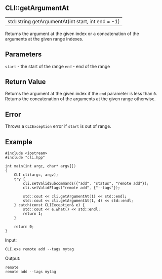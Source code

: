 ## CLI::getArgumentAt

| |
| --- |
| std::string getArgumentAt(int start, int end = -1) |

Returns the argument at the given index or a concatenation of the arguments at the given range indexes.

## Parameters
`start` - the start of the range
`end` - end of the range

## Return Value
Returns the argument at the given index if the `end` parameter is less than `0`. Returns the concatenation of the arguments at the given range otherwise.

## Error
Throws a `CLIException` error if `start` is out of range.

## Example
```
#include <iostream>
#include "cli.hpp"

int main(int argc, char* argv[])
{
    CLI cli(argc, argv);
    try {
        cli.setValidSubcommands({"add", "status", "remote add"});
        cli.setValidFlags("remote add", {"--tags"});

        std::cout << cli.getArgumentAt(1) << std::endl;
        std::cout << cli.getArgumentAt(1, 4) << std::endl;
    } catch(const CLIException& e) {
        std::cout << e.what() << std::endl;
        return 1;
    }

    return 0;
}
```

Input:
```
CLI.exe remote add --tags mytag
```

Output:
```
remote
remote add --tags mytag
```
